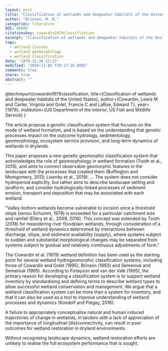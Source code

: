 ```yaml
---
layout: post
title: "Classification of wetlands and deepwater habitats of the United States"
author: "Brinson, M. M."
categories: literature
DOI: 00000
citationskey: cowardin1979classification
excerpt: "Classification of wetlands and deepwater habitats of the United States"
tags:
  - wetland-classes
  - wetland geomorphology
  - wetland classification
date: '1979-12-26 11:27'
modified: '2019-11-05 T18:17:25.000Z'
comments: true
share: true
abstract: ""
---
```


@techreport{cowardin1979classification,
  title={Classification of wetlands and deepwater habitats of the United States},
  author={Cowardin, Lewis M and Carter, Virginia and Golet, Francis C and LaRoe, Edward T},
  year={1979},
  institution={US Department of the Interior, US Fish and Wildlife Service}
}

The article propose a genetic classification system that focuses on the mode of wetland formation, and is based on the understanding that genetic processes impact on the outcome hydrology, sedimentology, geomorphology, ecosystem service provision, and long-term dynamics of wetlands in drylands.

This paper proposes a new genetic geomorphic classification system that acknowledges the role of geomorphology in wetland formation (Tooth et al., 2015), and aims to connect observable geomorphic features in the landscape with the processes that created them (Buffington and Montgomery, 2013; Lisenby et al., 2019).
...
The system does not consider hydroperiod explicitly, but rather aims to describe landscape setting and landform, and consider hydrologically-linked processes of sediment erosion, transport and deposition that may be associated with each wetland.

"Valley-bottom wetlands become vulnerable to incision once a threshold slope (sensu Schumm, 1979) is exceeded for a particular catchment size and rainfall (Ellery et al., 2009, 2016). This concept was extended by Tooth (2018) for meandering river floodplain wetlands, through consideration of a threshold of wetland dynamics determined by interactions between discharge, slope, and sediment availability (supply), where systems subject to sudden and substantial morphological changes may be separated from systems subject to gradual and relatively continuous adjustments of form."

The Cowardin et al. (1979) wetland definition has been used as the starting point for several wetland hydrogeomorphic classification systems, including those of Cowardin and Golet (1995), Brinson (1993) and Semeniuk and Semeniuk (1995). According to Finlayson and van der Valk (1995), the primary reason for developing a classification system is to support wetland inventory by standardising and defining terms to describe wetland types to allow successful wetland conservation and management. We argue that a wetland classification system can be more than a system for inventory, and that it can also be used as a tool to improve understanding of wetland processes and dynamics (Kondolf and Piégay, 2016).

A failure to appropriately conceptualise natural and human induced trajectories of change in wetlands, in tandem with a lack of appreciation of the importance of longitudinal (dis)connectivity, can result in poor outcomes for wetland restoration in dryland environments.

Without recognising landscape dynamics, wetland restoration efforts are unlikely to realise the full ecosystem performance that is sought.
